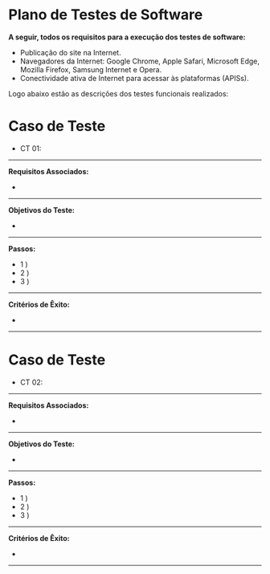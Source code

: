 # Plano de Testes de Software

**A seguir, todos os requisitos para a execução dos testes de software:**

- Publicação do site na Internet.
- Navegadores da Internet:  Google Chrome, Apple Safari, Microsoft Edge, Mozilla Firefox, Samsung Internet e Opera.
- Conectividade ativa de Internet para acessar às plataformas (APISs).

Logo abaixo estão as descrições dos testes funcionais realizados:

# Caso de Teste

- CT 01:


______________________________________________________________________________________________
**Requisitos Associados:**

- 

______________________________________________________________________________________________
**Objetivos do Teste:**

- 

______________________________________________________________________________________________
**Passos:**

- 1 )
- 2 )
- 3 )


______________________________________________________________________________________________
**Critérios de Êxito:**

- 


______________________________________________________________________________________________

# Caso de Teste

- CT 02:


______________________________________________________________________________________________
**Requisitos Associados:**

- 

______________________________________________________________________________________________
**Objetivos do Teste:**

- 

______________________________________________________________________________________________
**Passos:**

- 1 )
- 2 )
- 3 ) 


______________________________________________________________________________________________
**Critérios de Êxito:**

- 


______________________________________________________________________________________________



